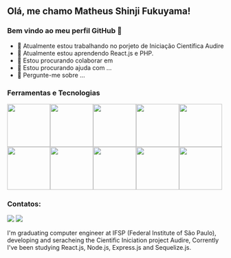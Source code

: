## Olá, me chamo Matheus Shinji Fukuyama! 
### Bem vindo ao meu perfil GitHub 👋


- 🔭 Atualmente estou trabalhando no porjeto de Iniciação Científica Audire
- 🌱 Atualmente estou aprendendo React.js e PHP.
- 👯 Estou procurando colaborar em 
- 🤔 Estou procurando ajuda com ...
- 💬 Pergunte-me sobre ...
 
### Ferramentas e Tecnologias

<img src="https://cdn.jsdelivr.net/gh/devicons/devicon/icons/html5/html5-original.svg" style="height: 100px"/><img src="https://cdn.jsdelivr.net/gh/devicons/devicon/icons/css3/css3-original.svg" style="height: 100px"/><img src="https://cdn.jsdelivr.net/gh/devicons/devicon/icons/javascript/javascript-original.svg" style="height: 100px"/><img src="https://cdn.jsdelivr.net/gh/devicons/devicon/icons/nodejs/nodejs-original.svg" style="height: 100px"/><img src="https://cdn.jsdelivr.net/gh/devicons/devicon/icons/sequelize/sequelize-original.svg" style="height: 100px"/><img src="https://cdn.jsdelivr.net/gh/devicons/devicon/icons/mysql/mysql-original.svg" style="height: 100px"/><img src="https://cdn.jsdelivr.net/gh/devicons/devicon/icons/express/express-original.svg" style="height: 100px"/><img src="https://cdn.jsdelivr.net/gh/devicons/devicon/icons/git/git-original.svg" style="height: 100px"/><img src="https://cdn.jsdelivr.net/gh/devicons/devicon/icons/github/github-original.svg" style="height: 100px"/><img src="https://cdn.jsdelivr.net/gh/devicons/devicon/icons/postgresql/postgresql-original.svg" style="height: 100px"/>
          
          
 ### Contatos:

<div>

<a href = "mailto:matheuss.fukuyama@gmail.com"><img src="https://img.shields.io/badge/Gmail-D14836?style=for-the-badge&logo=gmail&logoColor=white" target="_blank"></a>
<a href="https://www.linkedin.com/in/matheus-fukuyama-52317416b/" target="_blank"><img src="https://img.shields.io/badge/-LinkedIn-%230077B5?style=for-the-badge&logo=linkedin&logoColor=white" target="_blank"></a>   
</div>
          
          
          
          


I'm graduating computer engineer at IFSP (Federal Institute of São Paulo),
developing and seracheing the Cientific Iniciation project Audire,
Corrently I've been studying  React.js, Node.js, Express.js and Sequelize.js.
